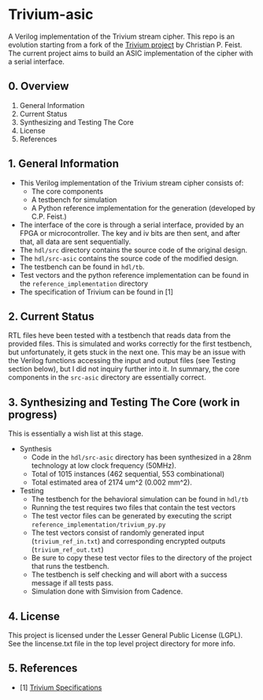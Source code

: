 # Trivium-asic
A Verilog implementation of the Trivium stream cipher. This repo is an evolution starting from a fork of the [Trivium project](https://github.com/FuzzyLogic/Trivium) by Christian P. Feist. The current project aims to build an ASIC implementation of the cipher with a serial interface. 

## 0. Overview
1. General Information
2. Current Status
3. Synthesizing and Testing The Core
5. License
6. References
	

## 1. General Information
+ This Verilog implementation of the Trivium stream cipher consists of:
    - The core components
    - A testbench for simulation
    - A Python reference implementation for the generation (developed by C.P. Feist.)
+ The interface of the core is through a serial interface, provided by an FPGA or microcontroller. The key and iv bits are then sent, and after that, all data are sent sequentially.
+ The `hdl/src` directory contains the source code of the original design.
+ The `hdl/src-asic` contains the source code of the modified design.
+ The testbench can be found in `hdl/tb`.
+ Test vectors and the python reference implementation can be found in the `reference_implementation` directory
+ The specification of Trivium can be found in [1]
	
## 2. Current Status

RTL files heve been tested with a testbench that reads data from the provided files. This is simulated and works correctly for the first testbench, but unfortunately, it gets stuck in the next one. This may be an issue with the Verilog functions accessing the input and output files (see Testing section below), but I did not inquiry further into it. In summary, the core components in the `src-asic` directory are essentially correct.
    
## 3. Synthesizing and Testing The Core (work in progress)
This is essentially a wish list at this stage. 

+ Synthesis
    - Code in the `hdl/src-asic` directory has been synthesized in a 28nm technology at low clock frequency (50MHz).
    - Total of 1015 instances (462 sequential, 553 combinational)
    - Total estimated area of 2174 um^2 (0.002 mm^2).
+ Testing
    - The testbench for the behavioral simulation can be found in `hdl/tb`
    - Running the test requires two files that contain the test vectors
    - The test vector files can be generated by executing the script `reference_implementation/trivium_py.py`
    - The test vectors consist of randomly generated input (`trivium_ref_in.txt`) and corresponding encrypted outputs (`trivium_ref_out.txt`)
    - Be sure to copy these test vector files to the directory of the project that runs the testbench.
    - The testbench is self checking and will abort with a success message if all tests pass.
    - Simulation done with Simvision from Cadence.
		
## 4. License
This project is licensed under the Lesser General Public License (LGPL). See the lincense.txt file in the top
level project directory for more info.

## 5. References
+ [1] [Trivium Specifications](http://www.ecrypt.eu.org/stream/p3ciphers/trivium/trivium_p3.pdf)
